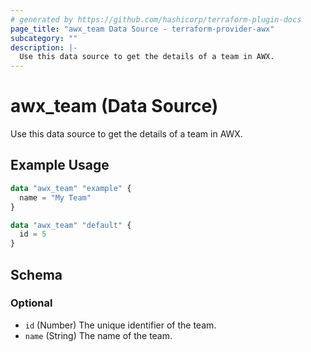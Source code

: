 ```yaml
---
# generated by https://github.com/hashicorp/terraform-plugin-docs
page_title: "awx_team Data Source - terraform-provider-awx"
subcategory: ""
description: |-
  Use this data source to get the details of a team in AWX.
---
```


# awx_team (Data Source)

Use this data source to get the details of a team in AWX.

## Example Usage

```terraform
data "awx_team" "example" {
  name = "My Team"
}

data "awx_team" "default" {
  id = 5
}
```

<!-- schema generated by tfplugindocs -->
## Schema

### Optional

- `id` (Number) The unique identifier of the team.
- `name` (String) The name of the team.
